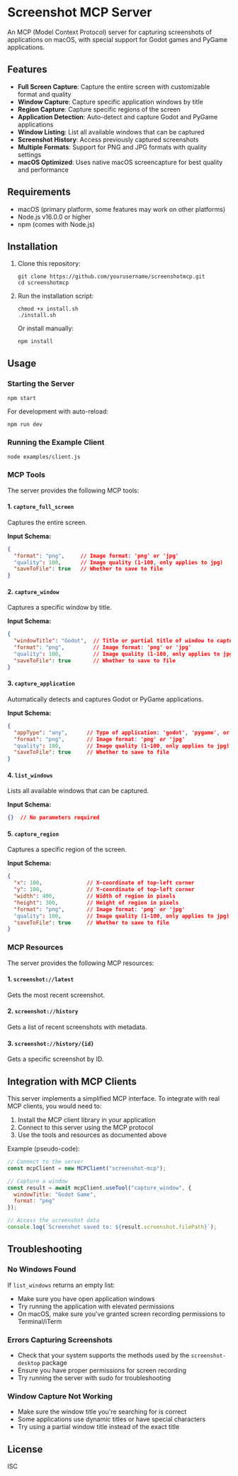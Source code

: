 # Screenshot MCP Server

An MCP (Model Context Protocol) server for capturing screenshots of applications on macOS, with special support for Godot games and PyGame applications.

## Features

- **Full Screen Capture**: Capture the entire screen with customizable format and quality
- **Window Capture**: Capture specific application windows by title
- **Region Capture**: Capture specific regions of the screen
- **Application Detection**: Auto-detect and capture Godot and PyGame applications
- **Window Listing**: List all available windows that can be captured
- **Screenshot History**: Access previously captured screenshots
- **Multiple Formats**: Support for PNG and JPG formats with quality settings
- **macOS Optimized**: Uses native macOS screencapture for best quality and performance

## Requirements

- macOS (primary platform, some features may work on other platforms)
- Node.js v16.0.0 or higher
- npm (comes with Node.js)

## Installation

1. Clone this repository:
   ```
   git clone https://github.com/yourusername/screenshotmcp.git
   cd screenshotmcp
   ```

2. Run the installation script:
   ```
   chmod +x install.sh
   ./install.sh
   ```

   Or install manually:
   ```
   npm install
   ```

## Usage

### Starting the Server

```
npm start
```

For development with auto-reload:
```
npm run dev
```

### Running the Example Client

```
node examples/client.js
```

### MCP Tools

The server provides the following MCP tools:

#### 1. `capture_full_screen`

Captures the entire screen.

**Input Schema:**
```json
{
  "format": "png",     // Image format: 'png' or 'jpg'
  "quality": 100,      // Image quality (1-100, only applies to jpg)
  "saveToFile": true   // Whether to save to file
}
```

#### 2. `capture_window`

Captures a specific window by title.

**Input Schema:**
```json
{
  "windowTitle": "Godot",  // Title or partial title of window to capture
  "format": "png",         // Image format: 'png' or 'jpg'
  "quality": 100,          // Image quality (1-100, only applies to jpg)
  "saveToFile": true       // Whether to save to file
}
```

#### 3. `capture_application`

Automatically detects and captures Godot or PyGame applications.

**Input Schema:**
```json
{
  "appType": "any",      // Type of application: 'godot', 'pygame', or 'any'
  "format": "png",       // Image format: 'png' or 'jpg'
  "quality": 100,        // Image quality (1-100, only applies to jpg)
  "saveToFile": true     // Whether to save to file
}
```

#### 4. `list_windows`

Lists all available windows that can be captured.

**Input Schema:**
```json
{}  // No parameters required
```

#### 5. `capture_region`

Captures a specific region of the screen.

**Input Schema:**
```json
{
  "x": 100,              // X-coordinate of top-left corner
  "y": 100,              // Y-coordinate of top-left corner
  "width": 400,          // Width of region in pixels
  "height": 300,         // Height of region in pixels
  "format": "png",       // Image format: 'png' or 'jpg'
  "quality": 100,        // Image quality (1-100, only applies to jpg)
  "saveToFile": true     // Whether to save to file
}
```

### MCP Resources

The server provides the following MCP resources:

#### 1. `screenshot://latest`

Gets the most recent screenshot.

#### 2. `screenshot://history`

Gets a list of recent screenshots with metadata.

#### 3. `screenshot://history/{id}`

Gets a specific screenshot by ID.

## Integration with MCP Clients

This server implements a simplified MCP interface. To integrate with real MCP clients, you would need to:

1. Install the MCP client library in your application
2. Connect to this server using the MCP protocol
3. Use the tools and resources as documented above

Example (pseudo-code):
```javascript
// Connect to the server
const mcpClient = new MCPClient("screenshot-mcp");

// Capture a window
const result = await mcpClient.useTool("capture_window", {
  windowTitle: "Godot Game",
  format: "png"
});

// Access the screenshot data
console.log(`Screenshot saved to: ${result.screenshot.filePath}`);
```

## Troubleshooting

### No Windows Found

If `list_windows` returns an empty list:
- Make sure you have open application windows
- Try running the application with elevated permissions
- On macOS, make sure you've granted screen recording permissions to Terminal/iTerm

### Errors Capturing Screenshots

- Check that your system supports the methods used by the `screenshot-desktop` package
- Ensure you have proper permissions for screen recording
- Try running the server with sudo for troubleshooting

### Window Capture Not Working

- Make sure the window title you're searching for is correct
- Some applications use dynamic titles or have special characters
- Try using a partial window title instead of the exact title

## License

ISC